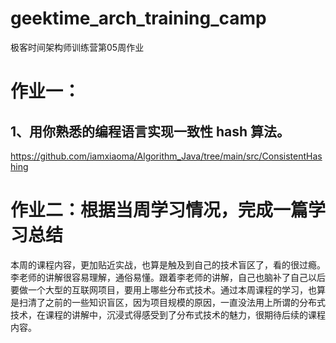 # geektime_arch_training_camp
极客时间架构师训练营第05周作业

# 作业一：
## 1、用你熟悉的编程语言实现一致性 hash 算法。
https://github.com/iamxiaoma/Algorithm_Java/tree/main/src/ConsistentHashing

# 作业二：根据当周学习情况，完成一篇学习总结
本周的课程内容，更加贴近实战，也算是触及到自己的技术盲区了，看的很过瘾。李老师的讲解很容易理解，通俗易懂。跟着李老师的讲解，自己也脑补了自己以后要做一个大型的互联网项目，要用上哪些分布式技术。通过本周课程的学习，也算是扫清了之前的一些知识盲区，因为项目规模的原因，一直没法用上所谓的分布式技术，在课程的讲解中，沉浸式得感受到了分布式技术的魅力，很期待后续的课程内容。